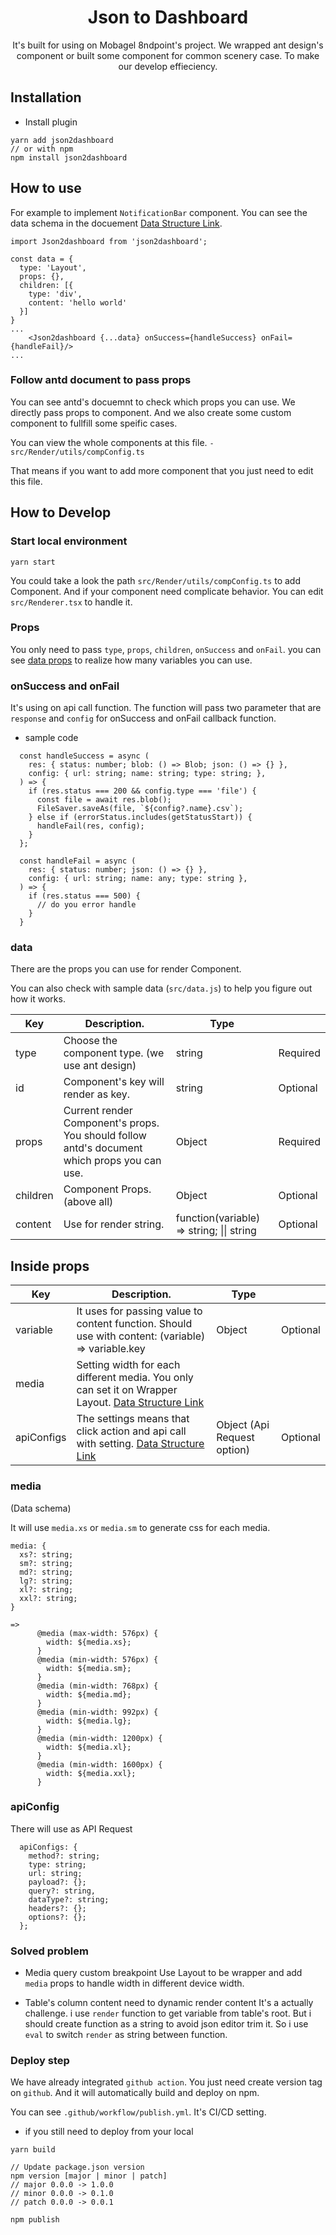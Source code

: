 <h1 align="center">
    Json to Dashboard
</h1>

<div align="center">

It's built for using on Mobagel 8ndpoint's project. We wrapped ant design's component or built some component for common scenery case. To make our develop effieciency.

</div>

## Installation

- Install plugin

```
yarn add json2dashboard
// or with npm
npm install json2dashboard
```

## How to use

For example to implement `NotificationBar` component. You can see the data schema in the docuement [Data Structure Link](#data).

```
import Json2dashboard from 'json2dashboard';

const data = {
  type: 'Layout',
  props: {},
  children: [{
    type: 'div',
    content: 'hello world'
  }]
}
...
    <Json2dashboard {...data} onSuccess={handleSuccess} onFail={handleFail}/>
...
```

### Follow antd document to pass props

You can see antd's docuemnt to check which props you can use. We directly pass props to component. And we also create some custom component to fullfill some speific cases.

You can view the whole components at this file. `- src/Render/utils/compConfig.ts`

That means if you want to add more component that you just need to edit this file.

## How to Develop

### Start local environment

```
yarn start
```

You could take a look the path `src/Render/utils/compConfig.ts` to add Component. And if your component need complicate behavior. You can edit `src/Renderer.tsx` to handle it.

### Props

You only need to pass `type`, `props`, `children`, `onSuccess` and `onFail`. you can see [data props](#data) to realize how many variables you can use.

### onSuccess and onFail

It's using on api call function. The function will pass two parameter that are `response` and `config` for onSuccess and onFail callback function.

- sample code

```
  const handleSuccess = async (
    res: { status: number; blob: () => Blob; json: () => {} },
    config: { url: string; name: string; type: string; },
  ) => {
    if (res.status === 200 && config.type === 'file') {
      const file = await res.blob();
      FileSaver.saveAs(file, `${config?.name}.csv`);
    } else if (errorStatus.includes(getStatusStart)) {
      handleFail(res, config);
    }
  };

  const handleFail = async (
    res: { status: number; json: () => {} },
    config: { url: string; name: any; type: string },
  ) => {
    if (res.status === 500) {
      // do you error handle
    }
  }
```

### data

There are the props you can use for render Component.

You can also check with sample data (`src/data.js`) to help you figure out how it works.

| Key | Description. | Type |  |
| --- | --- | --- | --- |
| type | Choose the component type. (we use ant design) | string | Required |
| id | Component's key will render as key. | string | Optional |
| props | Current render Component's props. You should follow antd's document which props you can use. | Object | Required |
| children | Component Props. (above all) | Object | Optional |
| content | Use for render string. | function(variable) => string; \|\| string | Optional |

## Inside props

| Key | Description. | Type |  |
| --- | --- | --- | --- |
| variable | It uses for passing value to content function. Should use with content: (variable) => variable.key | Object | Optional |
| media | Setting width for each different media. You only can set it on Wrapper Layout. [Data Structure Link](#media) |
| apiConfigs | The settings means that click action and api call with setting. [Data Structure Link](#apiconfig) | Object (Api Request option) | Optional |

### media

(Data schema)

It will use `media.xs` or `media.sm` to generate css for each media.

```
media: {
  xs?: string;
  sm?: string;
  md?: string;
  lg?: string;
  xl?: string;
  xxl?: string;
}

=>
      @media (max-width: 576px) {
        width: ${media.xs};
      }
      @media (min-width: 576px) {
        width: ${media.sm};
      }
      @media (min-width: 768px) {
        width: ${media.md};
      }
      @media (min-width: 992px) {
        width: ${media.lg};
      }
      @media (min-width: 1200px) {
        width: ${media.xl};
      }
      @media (min-width: 1600px) {
        width: ${media.xxl};
      }
```

### apiConfig

There will use as API Request

```
  apiConfigs: {
    method?: string;
    type: string;
    url: string;
    payload?: {};
    query?: string,
    dataType?: string;
    headers?: {};
    options?: {};
  };
```

### Solved problem

- Media query custom breakpoint Use Layout to be wrapper and add `media` props to handle width in different device width.

- Table's column content need to dynamic render content It's a actually challenge. i use `render` function to get variable from table's root. But i should create function as a string to avoid json editor trim it. So i use `eval` to switch `render` as string between function.

### Deploy step

We have already integrated `github action`. You just need create version tag on `github`. And it will automatically build and deploy on npm.

You can see `.github/workflow/publish.yml`. It's CI/CD setting.

- if you still need to deploy from your local

```
yarn build

// Update package.json version
npm version [major | minor | patch]
// major 0.0.0 -> 1.0.0
// minor 0.0.0 -> 0.1.0
// patch 0.0.0 -> 0.0.1

npm publish
```
